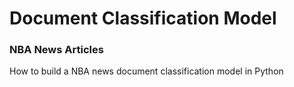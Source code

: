 # Document Classification Model

### NBA News Articles


How to build a NBA news document classification model in Python
